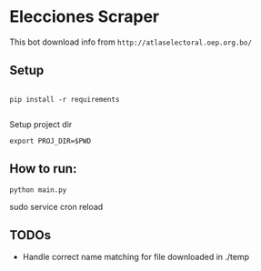 # Elecciones Scraper

This bot download info from `http://atlaselectoral.oep.org.bo/`


## Setup

```console

pip install -r requirements


```

Setup project dir
```
export PROJ_DIR=$PWD

```

## How to run:

```
python main.py

```

sudo service cron reload


## TODOs

* Handle correct name matching for file downloaded in ./temp



